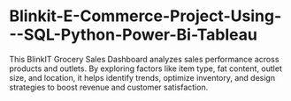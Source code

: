 # Blinkit-E-Commerce-Project-Using---SQL-Python-Power-Bi-Tableau
This BlinkIT Grocery Sales Dashboard analyzes sales performance across products and outlets. By exploring factors like item type, fat content, outlet size, and location, it helps identify trends, optimize inventory, and design strategies to boost revenue and customer satisfaction.
